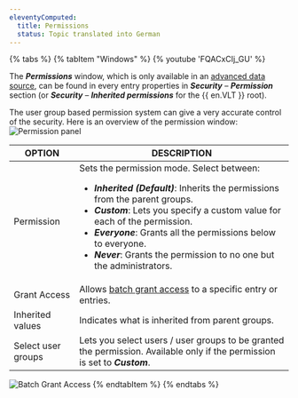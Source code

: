 ```yaml
---
eleventyComputed:
  title: Permissions
  status: Topic translated into German
---
```

{% tabs %}
{% tabItem "Windows" %}
{% youtube 'FQACxCIj_GU' %}  

The ***Permissions*** window, which is only available in an [advanced data source](/rdm/windows/data-sources/data-sources-types/advanced-data-sources/), can be found in every entry properties in ***Security*** – ***Permission*** section (or ***Security*** – ***Inherited permissions*** for the {{ en.VLT }} root).

The user group based permission system can give a very accurate control of the security. Here is an overview of the permission window:  
![Permission panel](https://webdevolutions.azureedge.net/docs/en/rdm/windows/RDMWin6083.png)  

| OPTION              | DESCRIPTION                                                                                                                |
|---------------------|----------------------------------------------------------------------------------------------------------------------------|
| Permission          | Sets the permission mode. Select between: <br> <ul><li>***Inherited (Default)***: Inherits the permissions from the parent groups.</li><li>***Custom***: Lets you specify a custom value for each of the permission.</li><li>***Everyone***: Grants all the permissions below to everyone.</li><li>***Never***: Grants the permission to no one but the administrators.</li></ul>                                                                                                           |
| Grant Access        | Allows [batch grant access](/rdm/windows/commands/administration/settings/system-settings/vault-management/batch-grant-access) to a specific entry or entries.              |
| Inherited values    | Indicates what is inherited from parent groups.                                                                            |
| Select user groups  | Lets you select users / user groups to be granted the permission. Available only if the permission is set to ***Custom***. |

![Batch Grant Access](https://webdevolutions.azureedge.net/docs/en/rdm/windows/RDMWin6082.png)
{% endtabItem %}
{% endtabs %}
